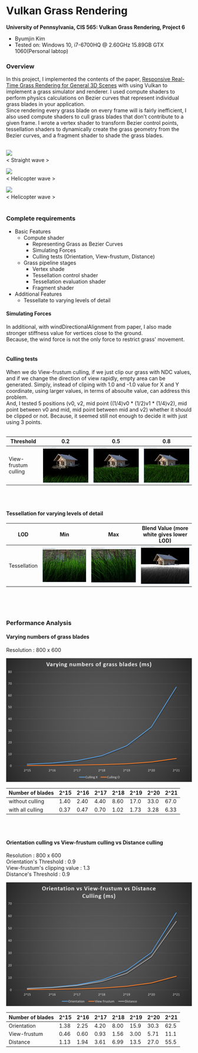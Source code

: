 Vulkan Grass Rendering
========================

**University of Pennsylvania, CIS 565: Vulkan Grass Rendering, Project 6**

* Byumjin Kim
* Tested on: Windows 10, i7-6700HQ @ 2.60GHz 15.89GB GTX 1060(Personal labtop)


### Overview

In this project, I implemented the contents of the paper, [Responsive Real-Time Grass Rendering for General 3D Scenes](https://www.cg.tuwien.ac.at/research/publications/2017/JAHRMANN-2017-RRTG/JAHRMANN-2017-RRTG-draft.pdf) with using Vulkan to implement a grass simulator and renderer. I used compute shaders to perform physics calculations on Bezier curves that represent individual
grass blades in your application.<br />
Since rendering every grass blade on every frame will is fairly inefficient, I also used compute shaders to cull grass blades that don't contribute to a given frame.
I wrote a vertex shader to transform Bezier control points, tessellation shaders to dynamically create the grass geometry from the Bezier curves, and a fragment shader to shade the grass blades.<br />
<br />

![](img/straightWind.gif)
<br />< Straight wave ><br />

![](img/heliWind.gif)
<br />< Helicopter wave ><br />

![](img/heliWind2.gif)
<br />< Helicopter wave ><br /><br />


### Complete requirements

- Basic Features
	- Compute shader
		- Representing Grass as Bezier Curves
		- Simulating Forces
		- Culling tests (Orientation, View-frustum, Distance)
	- Grass pipeline stages
		- Vertex shade
		- Tessellation control shader
		- Tessellation evaluation shader
		- Fragment shader
- Additional Features
	- Tessellate to varying levels of detail 


#### Simulating Forces

In additional, with windDirectionalAlignment from paper, I also made stronger stiffness value for vertices close to the ground.<br />
Because, the wind force is not the only force to restrict grass' movement. <br /><br />


#### Culling tests

When we do View-frustum culling, if we just clip our grass with NDC values, and if we change the direction of view rapidly, empty area can be generated.
Simply, instead of cliping with 1.0 and -1.0 value for X and Y coordinate, using larger values, in terms of absoulte value, can address this problem.<br />
And, I tested 5 positions (v0, v2, mid point ((1/4)v0 * (1/2)v1 * (1/4)v2), mid point between v0 and mid, mid point between mid and v2) whether it should be clipped or not.
Because, it seemed still not enough to decide it with just using 3 points. <br /><br />

|  Threshold | 0.2 | 0.5 | 0.8 | 
| ---------- | --- | --- | --- |
| View-frustum culling | ![](img/distCull02.png) | ![](img/distCull05.png) | ![](img/distCull08.png) |

<br />
<br />

#### Tessellation for varying levels of detail 

|  LOD | Min | Max | Blend Value (more white gives lower LOD) | 
| ----------- | ----------- | ----------- | ----------- |
| Tessellation | ![](img/minLod.png) | ![](img/maxLod.png) | ![](img/mixLod.png) |

<br />
<br />
<br />

### Performance Analysis


#### Varying numbers of grass blades

Resolution		 		       : 800 x 600<br />

![](img/first.png) 

|  Number of blades  | 2^15 | 2^16 | 2^17 | 2^18 | 2^19 | 2^20 | 2^21 |
| ------------------ | ---- | ---- | ---- | ---- | ---- | ---- | ---- |
|   without culling  | 1.40 | 2.40 | 4.40 | 8.60 | 17.0 | 33.0 | 67.0 |
|  with all culling  | 0.37 | 0.47 | 0.70 | 1.02 | 1.73 | 3.28 | 6.33 |

<br />
<br />

#### Orientation culling vs View-frustum culling vs Distance culling

Resolution				       : 800 x 600<br />
Orientation's Threshold        : 0.9<br />
View-frustum's clipping value  : 1.3<br />
Distance's Threshold           : 0.9<br />

![](img/second.png) 

|  Number of blades  | 2^15 | 2^16 | 2^17 | 2^18 | 2^19 | 2^20 | 2^21 |
| ------------------ | ---- | ---- | ---- | ---- | ---- | ---- | ---- |
|     Orientation    | 1.38 | 2.25 | 4.20 | 8.00 | 15.9 | 30.3 | 62.5 |
|    View-frustum    | 0.46 | 0.60 | 0.93 | 1.56 | 3.00 | 5.71 | 11.1 |
|      Distance      | 1.13 | 1.94 | 3.61 | 6.99 | 13.5 | 27.0 | 55.5 |